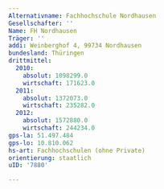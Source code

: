 ```yaml
---
Alternativname: Fachhochschule Nordhausen
Gesellschafter: ''
Name: FH Nordhausen
Träger: ''
addi: Weinberghof 4, 99734 Nordhausen
bundesland: Thüringen
drittmittel:
  2010:
    absolut: 1098299.0
    wirtschaft: 171623.0
  2011:
    absolut: 1372073.0
    wirtschaft: 235282.0
  2012:
    absolut: 1572880.0
    wirtschaft: 244234.0
gps-la: 51.497.484
gps-lo: 10.810.062
hs-art: Fachhochschulen (ohne Private)
orientierung: staatlich
uID: '7880'

---
```


